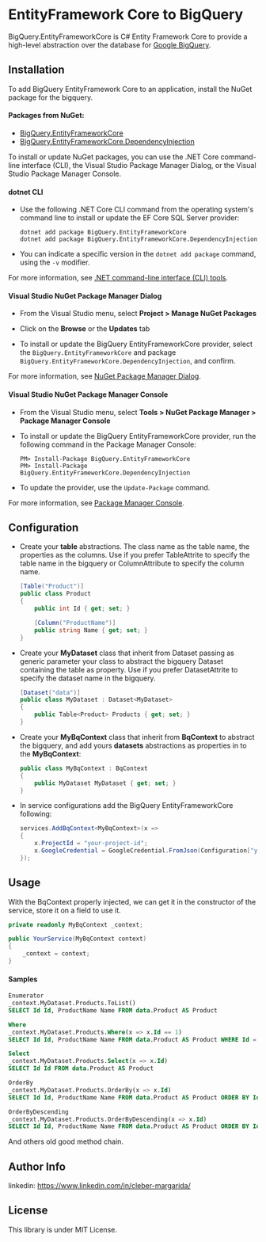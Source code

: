 ﻿EntityFramework Core to BigQuery 
================
BigQuery.EntityFrameworkCore is C# Entity Framework Core to provide a high-level abstraction over the database for [Google BigQuery](https://cloud.google.com/bigquery/).

Installation
---
To add BigQuery EntityFramework Core to an application, install the NuGet package for the bigquery.

#### Packages from NuGet:
- [BigQuery.EntityFrameworkCore](https://nuget.org/packages/BigQuery.EntityFrameworkCore)
- [BigQuery.EntityFrameworkCore.DependencyInjection](https://nuget.org/packages/BigQuery.EntityFrameworkCore.DependencyInjection)

To install or update NuGet packages, you can use the .NET Core command-line interface (CLI), the Visual Studio Package Manager Dialog, or the Visual Studio Package Manager Console.

#### dotnet CLI
* Use the following .NET Core CLI command from the operating system's command line to install or update the EF Core SQL Server provider:

  ```dotnetcli
  dotnet add package BigQuery.EntityFrameworkCore
  dotnet add package BigQuery.EntityFrameworkCore.DependencyInjection
  ```

* You can indicate a specific version in the `dotnet add package` command, using the `-v` modifier.

For more information, see [.NET command-line interface (CLI) tools](/dotnet/core/tools/).

#### Visual Studio NuGet Package Manager Dialog

* From the Visual Studio menu, select **Project > Manage NuGet Packages**

* Click on the **Browse** or the **Updates** tab

* To install or update the BigQuery EntityFrameworkCore provider, select the `BigQuery.EntityFrameworkCore` and package `BigQuery.EntityFrameworkCore.DependencyInjection`, and confirm.

For more information, see [NuGet Package Manager Dialog](/nuget/tools/package-manager-ui).

#### Visual Studio NuGet Package Manager Console

* From the Visual Studio menu, select **Tools > NuGet Package Manager > Package Manager Console**

* To install or update the BigQuery EntityFrameworkCore provider, run the following command in the Package Manager Console:

  ```
  PM> Install-Package BigQuery.EntityFrameworkCore
  PM> Install-Package BigQuery.EntityFrameworkCore.DependencyInjection
  ```

* To update the provider, use the `Update-Package` command.

For more information, see [Package Manager Console](/nuget/tools/package-manager-console).

Configuration
---
* Create your **table** abstractions. The class name as the table name, the properties as the columns. Use if you prefer TableAttrite to specify the table name in the bigquery or ColumnAttribute to specify the column name.
  ```csharp
  [Table("Product")]
  public class Product
  {
      public int Id { get; set; }

      [Column("ProductName")]
      public string Name { get; set; }
  }
  ```
* Create your **MyDataset** class that inherit from Dataset passing as generic parameter your class to abstract the bigquery Dataset containing the table as property. Use if you prefer DatasetAttrite to specify the dataset name in the bigquery.
  ```csharp
  [Dataset("data")]
  public class MyDataset : Dataset<MyDataset>
  {
      public Table<Product> Products { get; set; }
  }
  ```
* Create your **MyBqContext** class that inherit from **BqContext** to abstract the bigquery, and add yours **datasets** abstractions as properties in to the **MyBqContext**:
  ```csharp
  public class MyBqContext : BqContext
  {
      public MyDataset MyDataset { get; set; }
  }
  ```
* In service configurations add the BigQuery EntityFrameworkCore following:
  ``` csharp
  services.AddBqContext<MyBqContext>(x =>
  {
      x.ProjectId = "your-project-id";
      x.GoogleCredential = GoogleCredential.FromJson(Configuration["your_google_auth_key"]);
  });
  ```
Usage
---
With the BqContext properly injected, we can get it in the constructor of the service, store it on a field to use it. 
```csharp
private readonly MyBqContext _context;

public YourService(MyBqContext context)
{
    _context = context;
}
```

  #### Samples
```sql
Enumerator
_context.MyDataset.Products.ToList()
SELECT Id Id, ProductName Name FROM data.Product AS Product

Where
_context.MyDataset.Products.Where(x => x.Id == 1)
SELECT Id Id, ProductName Name FROM data.Product AS Product WHERE Id = 1

Select
_context.MyDataset.Products.Select(x => x.Id)
SELECT Id Id FROM data.Product AS Product

OrderBy
_context.MyDataset.Products.OrderBy(x => x.Id)
SELECT Id Id, ProductName Name FROM data.Product AS Product ORDER BY Id

OrderByDescending
_context.MyDataset.Products.OrderByDescending(x => x.Id)
SELECT Id Id, ProductName Name FROM data.Product AS Product ORDER BY Id DESC
```

And others old good method chain.

Author Info
---
linkedin: https://www.linkedin.com/in/cleber-margarida/

License
---
This library is under MIT License.
